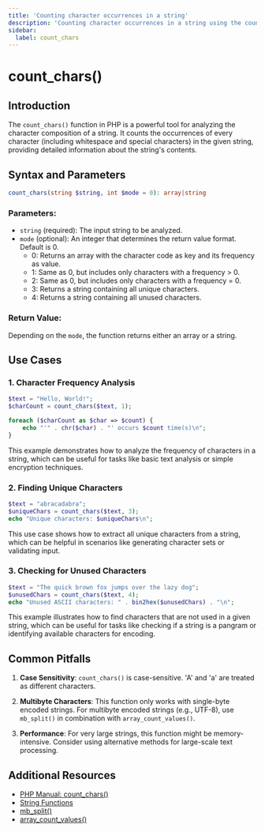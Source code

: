 ```yaml
---
title: 'Counting character occurrences in a string'
description: 'Counting character occurrences in a string using the count_chars() function'
sidebar:
  label: count_chars
---
```


# count_chars()

## Introduction

The `count_chars()` function in PHP is a powerful tool for analyzing the character composition of a string. It counts the occurrences of every character (including whitespace and special characters) in the given string, providing detailed information about the string's contents.

## Syntax and Parameters

```php
count_chars(string $string, int $mode = 0): array|string
```

### Parameters:

- `string` (required): The input string to be analyzed.
- `mode` (optional): An integer that determines the return value format. Default is 0.
  - 0: Returns an array with the character code as key and its frequency as value.
  - 1: Same as 0, but includes only characters with a frequency > 0.
  - 2: Same as 0, but includes only characters with a frequency = 0.
  - 3: Returns a string containing all unique characters.
  - 4: Returns a string containing all unused characters.

### Return Value:

Depending on the `mode`, the function returns either an array or a string.

## Use Cases

### 1. Character Frequency Analysis

```php
$text = "Hello, World!";
$charCount = count_chars($text, 1);

foreach ($charCount as $char => $count) {
    echo "'" . chr($char) . "' occurs $count time(s)\n";
}
```

This example demonstrates how to analyze the frequency of characters in a string, which can be useful for tasks like basic text analysis or simple encryption techniques.

### 2. Finding Unique Characters

```php
$text = "abracadabra";
$uniqueChars = count_chars($text, 3);
echo "Unique characters: $uniqueChars\n";
```

This use case shows how to extract all unique characters from a string, which can be helpful in scenarios like generating character sets or validating input.

### 3. Checking for Unused Characters

```php
$text = "The quick brown fox jumps over the lazy dog";
$unusedChars = count_chars($text, 4);
echo "Unused ASCII characters: " . bin2hex($unusedChars) . "\n";
```

This example illustrates how to find characters that are not used in a given string, which can be useful for tasks like checking if a string is a pangram or identifying available characters for encoding.

## Common Pitfalls

1. **Case Sensitivity**: `count_chars()` is case-sensitive. 'A' and 'a' are treated as different characters.

2. **Multibyte Characters**: This function only works with single-byte encoded strings. For multibyte encoded strings (e.g., UTF-8), use `mb_split()` in combination with `array_count_values()`.

3. **Performance**: For very large strings, this function might be memory-intensive. Consider using alternative methods for large-scale text processing.

## Additional Resources

- [PHP Manual: count_chars()](https://www.php.net/manual/en/function.count-chars.php)
- [String Functions](./string-functions.md)
- [mb_split()](./mb-split.md)
- [array_count_values()](../02-array/array-count-values.md)